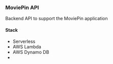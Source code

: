 ### MoviePin API

Backend API to support the MoviePin application

#### Stack
- Serverless
- AWS Lambda
- AWS Dynamo DB
- 